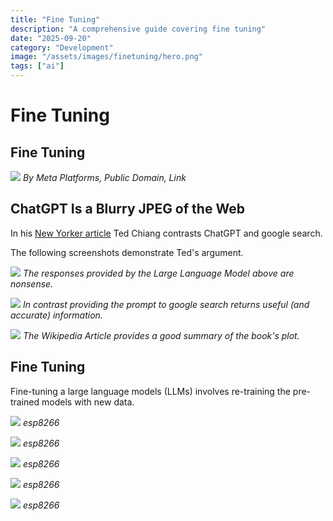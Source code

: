 ```yaml
---
title: "Fine Tuning"
description: "A comprehensive guide covering fine tuning"
date: "2025-09-20"
category: "Development"
image: "/assets/images/finetuning/hero.png"
tags: ["ai"]
---
```


# Fine Tuning

## Fine Tuning

![](/assets/images/finetuning/meta-platforms-inc.-logo.svg)
*By Meta Platforms, Public Domain, Link*


## ChatGPT Is a Blurry JPEG of the Web

In his [New Yorker article](https://www.newyorker.com/tech/annals-of-technology/chatgpt-is-a-blurry-jpeg-of-the-web) Ted Chiang contrasts ChatGPT and google search.

The following screenshots demonstrate Ted's argument.

![](/assets/images/finetuning/summarize-the-plot-of-th...-1650x3640.png)
*The responses provided by the Large Language Model above are nonsense.*

![](/assets/images/finetuning/screen-shot-2023-08-10-at-9.36.09-am-1836x870.png)
*In contrast providing the prompt to google search returns useful (and accurate) information.*

![](/assets/images/finetuning/screen-shot-2023-08-10-at-9.39.09-am-1836x903.png)
*The Wikipedia Article provides a good summary of the book's plot.*


## Fine Tuning

Fine-tuning a large language models (LLMs) involves re-training the pre-trained models with new data.

![](/assets/images/finetuning/screenshot-2023-08-09-at-9.55.28-am-1171x1138.png)
*esp8266*

![](/assets/images/finetuning/screen-shot-2023-08-09-at-8.08.16-pm-1836x1331.png)
*esp8266*

![](/assets/images/finetuning/screen-shot-2021-03-06-at-9.28.36-pm-1596x894.png)
*esp8266*

![](/assets/images/finetuning/screen-shot-2021-03-06-at-9.28.36-pm-1596x894.png)
*esp8266*

![](/assets/images/finetuning/screen-shot-2021-03-06-at-9.28.36-pm-1596x894.png)
*esp8266*
